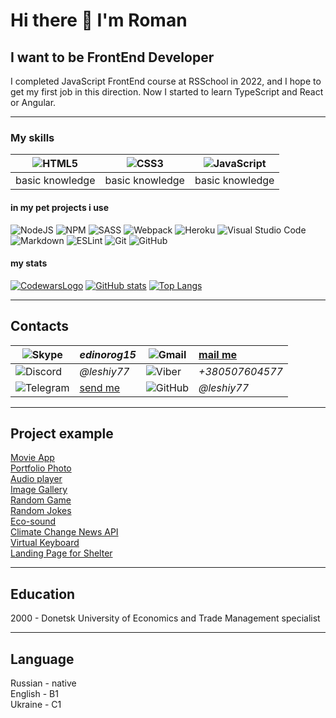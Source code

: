 # Hi there 👋 I'm Roman

## I want to be FrontEnd Developer

I completed JavaScript FrontEnd course at RSSchool in 2022, and I hope to get my first job in this direction.
Now I started to learn TypeScript and React or Angular.

***

### My skills

|![HTML5](https://img.shields.io/badge/html5-%23E34F26.svg?style=for-the-badge&logo=html5&logoColor=white)|![CSS3](https://img.shields.io/badge/css3-%231572B6.svg?style=for-the-badge&logo=css3&logoColor=white)|![JavaScript](https://img.shields.io/badge/javascript-%23323330.svg?style=for-the-badge&logo=javascript&logoColor=%23F7DF1E)|
|:----------------------------------:|:--------------------------------:|:--------------------------------------------:|
|basic knowledge                    | basic knowledge                 | basic knowledge                             |

#### in my pet projects i use

![NodeJS](https://img.shields.io/badge/node.js-6DA55F?style=for-the-badge&logo=node.js&logoColor=white)
![NPM](https://img.shields.io/badge/NPM-%23000000.svg?style=for-the-badge&logo=npm&logoColor=white)
![SASS](https://img.shields.io/badge/SASS-hotpink.svg?style=for-the-badge&logo=SASS&logoColor=white)
![Webpack](https://img.shields.io/badge/webpack-%238DD6F9.svg?style=for-the-badge&logo=webpack&logoColor=black)
![Heroku](https://img.shields.io/badge/heroku-%23430098.svg?style=for-the-badge&logo=heroku&logoColor=white)
![Visual Studio Code](https://img.shields.io/badge/Visual%20Studio%20Code-0078d7.svg?style=for-the-badge&logo=visual-studio-code&logoColor=white)
![Markdown](https://img.shields.io/badge/markdown-%23000000.svg?style=for-the-badge&logo=markdown&logoColor=white)
![ESLint](https://img.shields.io/badge/ESLint-4B3263?style=for-the-badge&logo=eslint&logoColor=white)
![Git](https://img.shields.io/badge/git-%23F05033.svg?style=for-the-badge&logo=git&logoColor=white)
![GitHub](https://img.shields.io/badge/github-%23121011.svg?style=for-the-badge&logo=github&logoColor=white)

#### my stats

[![CodewarsLogo](https://www.codewars.com/users/leshiy77/badges/large)](https://www.codewars.com/users/leshiy77)
[![GitHub stats](https://github-readme-stats.vercel.app/api?username=leshiy77&show_icons=true)](https://github.com/anuraghazra/github-readme-stats)
[![Top Langs](https://github-readme-stats.vercel.app/api/top-langs/?username=leshiy77)](https://github.com/anuraghazra/github-readme-stats)

***

## Contacts

![Skype](https://img.shields.io/badge/Skype-%2300AFF0.svg?style=for-the-badge&logo=Skype&logoColor=white)|*edinorog15*|![Gmail](https://img.shields.io/badge/Gmail-D14836?style=for-the-badge&logo=gmail&logoColor=white)| [mail me](mailto:roman.kozhara@gmail.com)
-------------------------------------|:-------------------------------------|-----------------------------------|:--------------------------
![Discord](https://img.shields.io/badge/%3CServer%3E-%237289DA.svg?style=for-the-badge&logo=discord&logoColor=white)|*@leshiy77*|![Viber](https://img.shields.io/badge/Viber-8B66A9?style=for-the-badge&logo=viber&logoColor=white)| *+380507604577*
![Telegram](https://img.shields.io/badge/Telegram-2CA5E0?style=for-the-badge&logo=telegram&logoColor=white)|[send me](https://t.me/benyarif)|![GitHub](https://img.shields.io/badge/github-%23121011.svg?style=for-the-badge&logo=github&logoColor=white)|*@leshiy77*

***

## Project example

[Movie App](https://rolling-scopes-school.github.io/leshiy77-JSFEPRESCHOOL/js30movie-app/)  
[Portfolio Photo](https://rolling-scopes-school.github.io/leshiy77-JSFEPRESCHOOL/portfolio/)  
[Audio player](https://rolling-scopes-school.github.io/leshiy77-JSFEPRESCHOOL/js30audio-player/)  
[Image Gallery](https://rolling-scopes-school.github.io/leshiy77-JSFEPRESCHOOL/js30image-gallery/)  
[Random Game](https://rolling-scopes-school.github.io/leshiy77-JSFEPRESCHOOL/js30random-game/)  
[Random Jokes](https://rolling-scopes-school.github.io/leshiy77-JSFEPRESCHOOL/js30random-jokes/)  
[Eco-sound](https://rolling-scopes-school.github.io/leshiy77-JSFEPRESCHOOL/js30eco-sounds/)  
[Climate Change News API](https://github.com/leshiy77/climate-change-api)  
[Virtual Keyboard](https://leshiy77.github.io/RSSVirtualKeyboard/dir/)  
[Landing Page for Shelter](https://rolling-scopes-school.github.io/leshiy77-JSFE2022Q1/shelter/pages/main/)  

***

## Education

2000 - Donetsk University of Economics and Trade
Management specialist

***

## Language

Russian - native  
English - B1  
Ukraine - C1  
